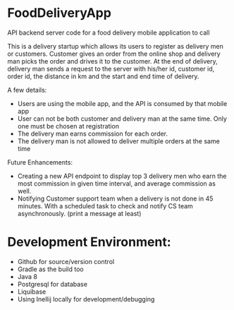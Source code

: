 # FoodDeliveryApp
API backend server code for a food delivery mobile application to call

This is a delivery startup which allows its users to register as delivery men or customers.
Customer gives an order from the online shop and delivery man picks the order and drives it to the customer.
At the end of delivery, delivery man sends a request to the server with his/her id, customer id, order id, the distance in km and the start and end time of delivery.

A few details:

- Users are using the mobile app, and the API is consumed by that mobile app
- User can not be both customer and delivery man at the same time. Only one must be chosen at registration
- The delivery man earns commission for each order. 
- The delivery man is not allowed to deliver multiple orders at the same time

Future Enhancements:

- Creating a new API endpoint to display top 3 delivery men who earn the most commission in given time interval, and average commission as well.
- Notifying Customer support team when a delivery is not done in 45 minutes. With a scheduled task to check and notify CS team asynchronously. (print a message at least)

# Development Environment:

- Github for source/version control
- Gradle as the build too
- Java 8
- Postgresql for database
- Liquibase
- Using Inellij locally for development/debugging 
